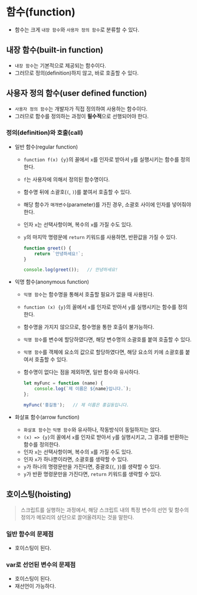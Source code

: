 # 함수(function)

- 함수는 크게 `내장 함수`와 `사용자 정의 함수`로 분류할 수 있다.

## 내장 함수(built-in function)

- `내장 함수`는 기본적으로 제공되는 함수이다.
- 그러므로 정의(definition)하지 않고, 바로 호출할 수 있다.

## 사용자 정의 함수(user defined function)

- `사용자 정의 함수`는 개발자가 직접 정의하여 사용하는 함수이다.
- 그러므로 함수를 정의하는 과정이 **필수적**으로 선행되어야 한다.

### 정의(definition)와 호출(call)

- 일반 함수(regular function)
  - `function f(x) {y}`의 꼴에서 `x`를 인자로 받아서 `y`를 실행시키는 함수를 정의한다.
  - `f`는 사용자에 의해서 정의된 함수명이다.
  - 함수명 뒤에 소괄호(`(`, `)`)를 붙여서 호출할 수 있다.
  - 해당 함수가 `매개변수`(parameter)를 가진 경우, 소괄호 사이에 인자를 넣어줘야 한다.
  - 인자 `x`는 선택사항이며, 복수의 `x`를 가질 수도 있다.
  - `y`의 마지막 명령문에 `return` 키워드를 사용하면, 반환값을 가질 수 있다.

    ```js
    function greet() {
        return `안녕하세요!`;
    }

    console.log(greet());   // 안녕하세요!
    ```

- 익명 함수(anonymous function)
  - `익명 함수`는 함수명을 통해서 호출할 필요가 없을 때 사용된다.
  - `function (x) {y}`의 꼴에서 `x`를 인자로 받아서 `y`를 실행시키는 함수를 정의한다.
  - 함수명을 가지지 않으므로, 함수명을 통한 호출이 불가능하다.
  - `익명 함수`를 변수에 할당하였다면, 해당 변수명의 소괄호를 붙여 호출할 수 있다.
  - `익명 함수`를 객체에 요소의 값으로 할당하였다면, 해당 요소의 키에 소괄호를 붙여서 호출할 수 있다.
  - 함수명이 없다는 점을 제외하면, 일반 함수와 유사하다.

    ```js
    let myFunc = function (name) {
        console.log(`제 이름은 ${name}입니다.`);
    };

    myFunc('홍길동');   // 제 이름은 홍길동입니다.
    ```

- 화살표 함수(arrow function)
  - `화살표 함수`는 `익명 함수`와 유사하나, 작동방식이 동일하지는 않다.
  - `(x) => {y}`의 꼴에서 `x`를 인자로 받아서 `y`를 실행시키고, 그 결과를 반환하는 함수를 정의한다.
  - 인자 `x`는 선택사항이며, 복수의 `x`를 가질 수도 있다.
  - 인자 `x`가 하나뿐이라면, 소괄호를 생략할 수 있다.
  - `y`가 하나의 명령문만을 가진다면, 중괄호(`{`, `}`)를 생략할 수 있다.
  - `y`가 반환 명령문만을 가진다면, `return` 키워드를 생략할 수 있다.

## 호이스팅(hoisting)

> 스크립트를 실행하는 과정에서, 해당 스크립트 내의 특정 변수의 선언 및 함수의 정의가 메모리의 상단으로 끌어올려지는 것을 말한다.

### 일반 함수의 문제점

- 호이스팅이 된다.

### var로 선언된 변수의 문제점

- 호이스팅이 된다.
- 재선언이 가능하다.

<!-- TODO -->
